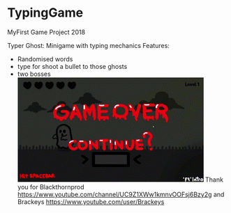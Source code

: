 # TypingGame
MyFirst Game Project 2018

Typer Ghost: Minigame with typing mechanics
Features:
- Randomised words
- type for shoot a bullet to those ghosts
- two bosses
![](https://github.com/zeluny/TypingGame/blob/main/typer_ghost.gif)
Thank you for Blackthornprod https://www.youtube.com/channel/UC9Z1XWw1kmnvOOFsj6Bzy2g
and Brackeys https://www.youtube.com/user/Brackeys
